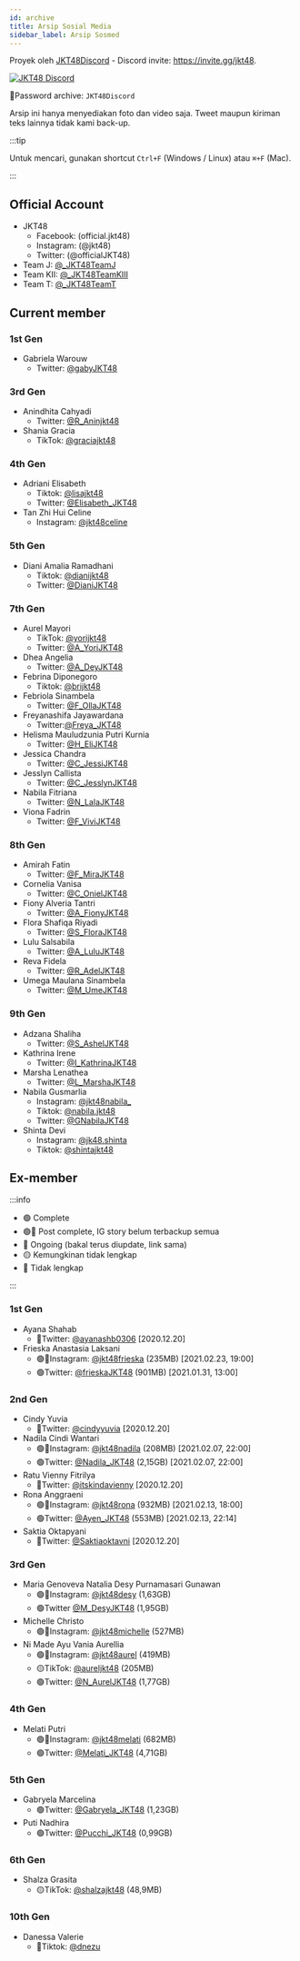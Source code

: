 ```yaml
---
id: archive
title: Arsip Sosial Media
sidebar_label: Arsip Sosmed
---
```


Proyek oleh [JKT48Discord](https://twitter.com/JKT48Discord) - Discord invite: https://invite.gg/jkt48.

[![JKT48 Discord](https://discordapp.com/api/guilds/600387836201664523/widget.png?style=banner2)](https://discord.gg/BN635Eb)

🔐Password archive: `JKT48Discord`

Arsip ini hanya menyediakan foto dan video saja. Tweet maupun kiriman teks lainnya tidak kami back-up.

:::tip

Untuk mencari, gunakan shortcut `Ctrl+F` (Windows / Linux) atau `⌘+F` (Mac).

:::

## Official Account

- JKT48
  - Facebook: (official.jkt48)
  - Instagram: (@jkt48)
  - Twitter: (@officialJKT48)
- Team J: [@_JKT48TeamJ](https://1drv.ms/u/s!At0yKdjMPQCyg_NZ0ln1Bv-TaDR8ag?e=VMzWqp)
- Team KII: [@_JKT48TeamKIII](https://1drv.ms/u/s!At0yKdjMPQCyhZEef4ufb0FgTVqXsA?e=a6CuNU)
- Team T: [@_JKT48TeamT](https://1drv.ms/f/s!At0yKdjMPQCygqQm8mxOiKPFNL3Mxw)


## Current member

### 1st Gen

- Gabriela Warouw
  - Twitter: [@gabyJKT48](https://1drv.ms/u/s!At0yKdjMPQCygs5wQ6sDWv_8wAVu3A?e=vlYGRS)

### 3rd Gen
- Anindhita Cahyadi
  - Twitter: [@R_Aninjkt48](https://1drv.ms/u/s!At0yKdjMPQCygYMz8_sKu3dD6s1WAg?e=Z5B9cu)
- Shania Gracia
  - TikTok: [@graciajkt48](https://1drv.ms/u/s!At0yKdjMPQCypjE-tI4s4rO0w5Pu?e=jjG8pr)

### 4th Gen
- Adriani Elisabeth
  - Tiktok: [@lisajkt48](https://1drv.ms/u/s!At0yKdjMPQCyhOdmf1vPKXz64blngQ?e=3U1csL)
  - Twitter: [@Elisabeth_JKT48](https://1drv.ms/u/s!At0yKdjMPQCyhOwHL8xYNQgjl0XITQ?e=4j8zlr)
- Tan Zhi Hui Celine
  - Instagram: [@jkt48celine](https://1drv.ms/u/s!At0yKdjMPQCyqhRTI6gZ297K6Ted?e=qzwq8f)

### 5th Gen
- Diani Amalia Ramadhani
  - Tiktok: [@dianijkt48](https://1drv.ms/u/s!At0yKdjMPQCyhOsA7xftQsYuirUeeg?e=6Euf3V)
  - Twitter: [@DianiJKT48](https://1drv.ms/u/s!At0yKdjMPQCyg7pSl0u5BJpPzBMz6A?e=5m944Z)

### 7th Gen
- Aurel Mayori
  - TikTok: [@yorijkt48](https://1drv.ms/u/s!At0yKdjMPQCypiplBzL5K8D13yQi?e=cTfcEt)
  - Twitter: [@A_YoriJKT48](https://1drv.ms/u/s!At0yKdjMPQCy-DexPrehgkQvZ787?e=9Hleqr)
- Dhea Angelia
  - Twitter: [@A_DeyJKT48](https://1drv.ms/u/s!At0yKdjMPQCygbER6wIIs4_8qQY2Tg?e=6jTLK7)
- Febrina Diponegoro
  - Tiktok: [@brijkt48](https://1drv.ms/u/s!At0yKdjMPQCyhOcEj13KO4glxb2E6g?e=cNmNwL)
- Febriola Sinambela
  - Twitter: [@F_OllaJKT48](https://1drv.ms/u/s!At0yKdjMPQCygbwmp5DnxrzgSQxxAA?e=rmW2cB)
- Freyanashifa Jayawardana
  - Twitter:[@Freya_JKT48](https://1drv.ms/u/s!At0yKdjMPQCyge999IR0P6TgC3QetA?e=vDoNmg)
- Helisma Mauludzunia Putri Kurnia
  - Twitter: [@H_EliJKT48](https://1drv.ms/u/s!At0yKdjMPQCyg7E5MCfkW85ciu-RGw?e=Tx15ab)
- Jessica Chandra
  - Twitter: [@C_JessiJKT48](https://1drv.ms/u/s!At0yKdjMPQCygfgcC3n5Jx0CKio6ag?e=MSaTet)
- Jesslyn Callista
  - Twitter: [@C_JesslynJKT48](https://1drv.ms/u/s!At0yKdjMPQCyuGYp1gfI_ttT_VJ-?e=d1u3r6)
- Nabila Fitriana
  - Twitter: [@N_LalaJKT48](https://1drv.ms/u/s!At0yKdjMPQCyg_cfju64R_n5S96RVg?e=0pCXIz)
- Viona Fadrin
  - Twitter: [@F_ViviJKT48](https://1drv.ms/u/s!At0yKdjMPQCygp9rjvaavRbLlf-TVQ?e=1LJWSL)

### 8th Gen
- Amirah Fatin
  - Twitter: [@F_MiraJKT48](https://1drv.ms/u/s!At0yKdjMPQCy8mFnpHKF10aMH-qV?e=tq88Ku)
- Cornelia Vanisa
  - Twitter: [@C_OnielJKT48](https://1drv.ms/u/s!At0yKdjMPQCygatYbEosgrJxv9CHKw?e=f7adLu)
- Fiony Alveria Tantri
  - Twitter: [@A_FionyJKT48](https://1drv.ms/u/s!At0yKdjMPQCygeYvf6XJvfDDYBqRCw?e=DIu418)
- Flora Shafiqa Riyadi 
  - Twitter: [@S_FloraJKT48](https://1drv.ms/u/s!At0yKdjMPQCyge0n3fDZdHcrzCNr5g?e=kwrCgO)
- Lulu Salsabila
  - Twitter: [@A_LuluJKT48](https://1drv.ms/u/s!At0yKdjMPQCygfxaHn7YYc84pJ764Q?e=Hwtz7M)
- Reva Fidela
  - Twitter: [@R_AdelJKT48](https://1drv.ms/u/s!At0yKdjMPQCygoFjEPqb7ekE_8n6GA?e=WsmfKO)
- Umega Maulana Sinambela
  - Twitter: [@M_UmeJKT48](https://1drv.ms/u/s!At0yKdjMPQCygpxEYcoPuEQVHsKz-A?e=jaLqSw)

### 9th Gen
- Adzana Shaliha
  - Twitter: [@S_AshelJKT48](https://1drv.ms/u/s!At0yKdjMPQCyguIw907RGJEk-BYhKw?e=uO4WuV)
- Kathrina Irene
  - Twitter: [@I_KathrinaJKT48](https://1drv.ms/u/s!At0yKdjMPQCysh0y0shZOwRR2IGJ?e=5iatvs)
- Marsha Lenathea
  - Twitter: [@L_MarshaJKT48](https://1drv.ms/u/s!At0yKdjMPQCygsxpGjqoAg4xRRl4Tw?e=bW1DZC)
- Nabila Gusmarlia
  - Instagram: [@jkt48nabila_](https://1drv.ms/u/s!At0yKdjMPQCyhZ1nZgyK2cY-hhwJHA?e=ZqE2fI)
  - Tiktok: [@nabila.jkt48](https://1drv.ms/u/s!At0yKdjMPQCyhOc3GO50kBElDZW7Cw?e=LznL1K)
  - Twitter: [@GNabilaJKT48](https://1drv.ms/f/s!At0yKdjMPQCyhOAui2RPRFJ9oxNV4Q)
- Shinta Devi
  - Instagram: [@jk48.shinta](https://1drv.ms/u/s!At0yKdjMPQCyhZc7woWtEHVvnaXpLg?e=0URflL)
  - Tiktok: [@shintajkt48](https://1drv.ms/u/s!At0yKdjMPQCypjCEjdRrPdd-1oib?e=ybEOf9)
  

## Ex-member


:::info

- 🟢 Complete 
- 🟢🔴 Post complete, IG story belum terbackup semua 
- 🔵 Ongoing (bakal terus diupdate, link sama) 
- 🟡 Kemungkinan tidak lengkap 
- 🔴 Tidak lengkap

:::

### 1st Gen
- Ayana Shahab
  - 🔵Twitter: [@ayanashb0306](https://1drv.ms/u/s!At0yKdjMPQCygcNi9_JyVbgXPtxJhQ?e=airTKg)  [2020.12.20]
- Frieska Anastasia Laksani
  - 🟢🔴Instagram: [@jkt48frieska](https://1drv.ms/u/s!At0yKdjMPQCyhNhg7iLjK-qiUuXGvg?e=YfbUPW) (235MB) [2021.02.23, 19:00]
  - 🟢Twitter: [@frieskaJKT48](https://1drv.ms/u/s!At0yKdjMPQCyg-oYa8aqBGRioUyC3g?e=PWJZO1) (901MB) [2021.01.31, 13:00]

### 2nd Gen
- Cindy Yuvia
  - 🔵Twitter: [@cindyyuvia](https://1drv.ms/u/s!At0yKdjMPQCygoc3ealUFADWkY3KcQ?e=NvealZ) [2020.12.20]
- Nadila Cindi Wantari
  - 🟢🔴Instagram: [@jkt48nadila](https://1drv.ms/u/s!At0yKdjMPQCyhK18uQQnhDJqsBhgiA?e=O0FTfn) (208MB) [2021.02.07, 22:00]
  - 🟢Twitter: [@Nadila_JKT48](https://1drv.ms/u/s!At0yKdjMPQCyhIAyMqVVmw_HD_xQug?e=kw7aCL) (2,15GB) [2021.02.07, 22:00]
- Ratu Vienny Fitrilya
  - 🔵Twitter: [@itskindavienny](https://1drv.ms/u/s!At0yKdjMPQCy0HEVRrp6IRMaK1ik?e=R6ite4) [2020.12.20]
- Rona Anggraeni
  - 🟢🔴Instagram: [@jkt48rona](https://1drv.ms/u/s!At0yKdjMPQCyhLV0bdfjw9r5oSjbjg?e=cobVM9) (932MB) [2021.02.13, 18:00] 
  - 🟢Twitter: [@Ayen_JKT48](https://1drv.ms/u/s!At0yKdjMPQCyhMUnTvsogg7cGO-YpQ?e=PcxpkB) (553MB) [2021.02.13, 22:14]
- Saktia Oktapyani
  - 🔵Twitter: [@Saktiaoktavni](https://1drv.ms/u/s!At0yKdjMPQCygrVsUccT2yHRyx5FmA?e=kyvPeX) [2020.12.20]

### 3rd Gen

- Maria Genoveva Natalia Desy Purnamasari Gunawan
  - 🟢🔴Instagram: [@jkt48desy](https://1drv.ms/f/s!At0yKdjMPQCyg5cqHzg3tX4K8In6lg) (1,63GB)
  - 🟢Twitter [@M_DesyJKT48](https://1drv.ms/u/s!At0yKdjMPQCyguQaTkKBiginj1sjBQ?e=7GWDIk) (1,95GB)
- Michelle Christo
  - 🟢🔴Instagram: [@jkt48michelle](https://1drv.ms/u/s!At0yKdjMPQCyyweEXpD6ur9SyUrg?e=E4Anm2) (527MB)
- Ni Made Ayu Vania Aurellia
  - 🟢🔴Instagram: [@jkt48aurel](https://1drv.ms/u/s!At0yKdjMPQCywjCfdwQrXKzXAjzY?e=rEZT8o) (419MB)
  - 🟡TikTok: [@aureljkt48](https://1drv.ms/u/s!At0yKdjMPQCygswNghWt8fcwAYDD8A?e=gOKWUP) (205MB)
  - 🟢Twitter: [@N_AurelJKT48](https://1drv.ms/u/s!At0yKdjMPQCyg819HGHN-53mLFaSqA?e=b5egkR) (1,77GB)

### 4th Gen

- Melati Putri
  - 🟢🔴Instagram: [@jkt48melati](https://1drv.ms/u/s!At0yKdjMPQCyxH_z1kHvWaGJQjsn?e=VLEhqt) (682MB)
  - 🟢Twitter: [@Melati_JKT48](https://1drv.ms/u/s!At0yKdjMPQCya5nf-LsQ2kBgEvQ?e=gdHU8c) (4,71GB)

### 5th Gen

- Gabryela Marcelina
  - 🟢Twitter: [@Gabryela_JKT48](https://1drv.ms/u/s!At0yKdjMPQCyg0_iYdNqyBSraS9x?e=NKj9zr) (1,23GB)
- Puti Nadhira
  - 🟢Twitter: [@Pucchi_JKT48](https://1drv.ms/f/s!At0yKdjMPQCyhPpskX0G8WEUWdzqVA) (0,99GB)


### 6th Gen

- Shalza Grasita
  - 🟡TikTok: [@shalzajkt48](https://1drv.ms/u/s!At0yKdjMPQCygzjZpSqcrSXvOKT2?e=8pkkQL) (48,9MB)


### 10th Gen
- Danessa Valerie
  - 🔵Tiktok: [@dnezu](https://1drv.ms/u/s!At0yKdjMPQCygswD9F9eFlPgGTZNrg?e=vEU2sr)
